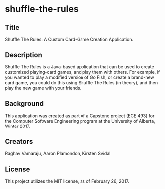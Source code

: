 # shuffle-the-rules

## Title
Shuffle The Rules: A Custom Card-Game Creation Application. 

## Description
Shuffle The Rules is a Java-based application that can be used to create customized playing-card games, and play them with others. For example, if you wanted to play a modified version of Go Fish, or create a brand-new card game, you could do this using Shuffle The Rules (in theory), and then play the new game with your friends.

## Background
This application was created as part of a Capstone project (ECE 493) for the Computer Software Engineering program at the University of Alberta, Winter 2017. 

## Creators
Raghav Vamaraju, Aaron Plamondon, Kirsten Svidal

## License
This project utilizes the MIT license, as of February 26, 2017.
